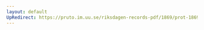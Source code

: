 ```yaml
---
layout: default
UpRedirect: https://pruto.im.uu.se/riksdagen-records-pdf/1869/prot-1869--fk--210/prot-1869--fk--210_006.pdf
---
```

